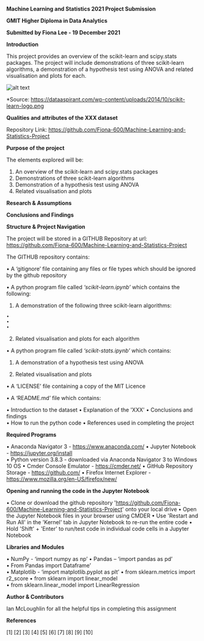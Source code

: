 **Machine Learning and Statistics 2021 Project Submission**

**GMIT Higher Diploma in Data Analytics**

**Submitted by Fiona Lee - 19 December 2021**

**Introduction**

This project provides an overview of the scikit-learn and scipy.stats packages.  The project will include demonstrations of three scikit-learn algorithms, a demonstration of a hypothesis test using ANOVA and related visualisation and plots for each.

![alt text](https://dataaspirant.com/wp-content/uploads/2014/10/scikit-learn-logo.png)

*Source: https://dataaspirant.com/wp-content/uploads/2014/10/scikit-learn-logo.png


**Qualities and attributes of the XXX dataset**

Repository Link: https://github.com/Fiona-600/Machine-Learning-and-Statistics-Project


**Purpose of the project**

The elements explored will be:

1. An overview of the scikit-learn and scipy.stats packages 
2. Demonstrations of three scikit-learn algorithms
3. Demonstration of a hypothesis test using ANOVA
4. Related visualisation and plots 


**Research & Assumptions**




**Conclusions and Findings**



**Structure & Project Navigation**

The project will be stored in a GITHUB Repository at url: https://github.com/Fiona-600/Machine-Learning-and-Statistics-Project

The GITHUB repository contains:

• A ‘gitignore’ file containing any files or file types which should be ignored by the github repository

• A python program file called *‘scikit-learn.ipynb’* which contains the following:

  1. A demonstration of the following three scikit-learn algorithms:

    •	
    •	
    •	
  
  2.	Related visualisation and plots for each algorithm


• A python program file called *‘scikit-stats.ipynb’* which contains:

  1.	A demonstration of a hypothesis test using ANOVA
  
  2.	Related visualisation and plots

• A ‘LICENSE’ file containing a copy of the MIT Licence

• A ‘README.md’ file which contains:

  •	Introduction to the dataset 
  •	Explanation of the 'XXX' 
  •	Conclusions and findings        
  •	How to run the python code
  •	References used in completing the project



**Required Programs**

  •	Anaconda Navigator 3 - https://www.anaconda.com/
  •	Jupyter Notebook - https://jupyter.org/install  
  •	Python version 3.8.3 - downloaded via Anaconda Navigator 3 to Windows 10 OS
  •	Cmder Console Emulator - https://cmder.net/
  •	GitHub Repository Storage - https://github.com/
  •	Firefox Internet Explorer - https://www.mozilla.org/en-US/firefox/new/


**Opening and running the code in the Jupyter Notebook**

  •	Clone or download the github repository 'https://github.com/Fiona-600/Machine-Learning-and-Statistics-Project' onto your local drive
  •	Open the Jupyter Notebook files in your browser using CMDER
  •	Use 'Restart and Run All' in the 'Kernel' tab in Jupyter Notebook to re-run the entire code
  •	Hold 'Shift' + 'Enter' to run/test code in individual code cells in a Jupyter Notebook


**Libraries and Modules**

  •	NumPy - ‘import numpy as np’
  •	Pandas – ‘import pandas as pd’   
  •	From Pandas import Dataframe’       
  •	Matplotlib - ‘import matplotlib.pyplot as plt’
  •	from sklearn.metrics import r2_score 
  •	from sklearn import linear_model  
  •	from sklearn.linear_model import LinearRegression  


**Author & Contributors**

Ian McLoughlin for all the helpful tips in completing this assignment

**References**

[1] 
[2]
[3]
[4]
[5]
[6]
[7]
[8]
[9]
[10]